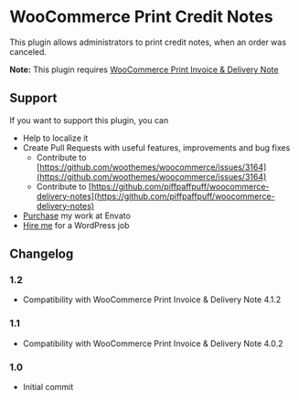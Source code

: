 # WooCommerce Print Credit Notes

This plugin allows administrators to print credit notes, when an order was canceled.

<b>Note:</b> This plugin requires [WooCommerce Print Invoice & Delivery Note](https://wordpress.org/plugins/woocommerce-delivery-notes/)


## Support

If you want to support this plugin, you can

* Help to localize it
* Create Pull Requests with useful features, improvements and bug fixes
    * Contribute to [https://github.com/woothemes/woocommerce/issues/3164](https://github.com/woothemes/woocommerce/issues/3164)
    * Contribute to [https://github.com/piffpaffpuff/woocommerce-delivery-notes](https://github.com/piffpaffpuff/woocommerce-delivery-notes)
* [Purchase](http://codecanyon.net/user/scrobbleme/portfolio?ref=scrobbleme) my work at Envato
* [Hire me](http://blog.scrobble.me) for a WordPress job

## Changelog

### 1.2

* Compatibility with WooCommerce Print Invoice & Delivery Note 4.1.2

### 1.1

* Compatibility with WooCommerce Print Invoice & Delivery Note 4.0.2

### 1.0

* Initial commit